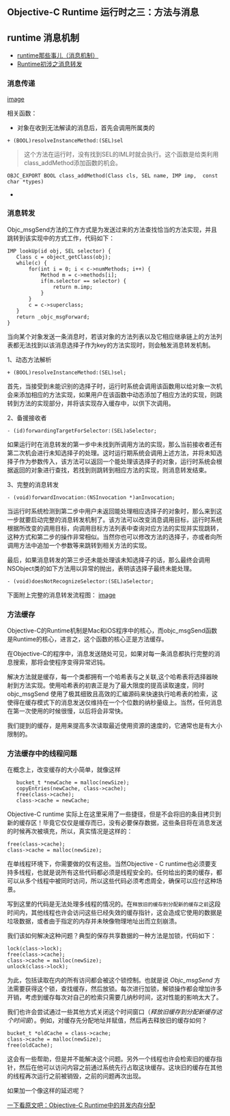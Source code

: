 ## Objective-C Runtime 运行时之三：方法与消息

## runtime 消息机制

  * [runtime那些事儿（消息机制）](http://www.cocoachina.com/ios/20160301/15494.html)
  * [Runtime初涉之消息转发](http://www.cocoachina.com/ios/20151015/13769.html)

### 消息传递

[image](https://github.com/BinaryArtists/not-just-code/blob/master/articles.ios/imges/message_send_funct_invoke.png)

相关函数：
  * 对象在收到无法解读的消息后，首先会调用所属类的
  ```
  + (BOOL)resolveInstanceMethod:(SEL)sel
  ```

  > 这个方法在运行时，没有找到SEL的IML时就会执行。这个函数是给类利用class_addMethod添加函数的机会。

  ```
  OBJC_EXPORT BOOL class_addMethod(Class cls, SEL name, IMP imp,  const char *types)
  ```

  *

### 消息转发

Objc_msgSend方法的工作方式是为发送过来的方法查找恰当的方法实现，并且跳转到该实现中的方式工作，代码如下：
```
IMP lookUp(id obj, SEL selector) {
   Class c = object_getClass(obj);
   while(c) {
       for(int i = 0; i < c->numMethods; i++) {
           Method m = c->methods[i];
           if(m.selector == selector) {
               return m.imp;
           }
       }
       c = c->superclass;
   }
   return _objc_msgForward;
}
```

当向某个对象发送一条消息时，若该对象的方法列表以及它相应继承链上的方法列表都无法找到以该消息选择子作为key的方法实现时，则会触发消息转发机制。

1、动态方法解析
```
+ (BOOL)resolveInstanceMethod:(SEL)sel;
```
首先，当接受到未能识别的选择子时，运行时系统会调用该函数用以给对象一次机会来添加相应的方法实现，如果用户在该函数中动态添加了相应方法的实现，则跳转到方法的实现部分，并将该实现存入缓存中，以供下次调用。

2、备援接收者
```
- (id)forwardingTargetForSelector:(SEL)aSelector;
```
如果运行时在消息转发的第一步中未找到所调用方法的实现，那么当前接收者还有第二次机会进行未知选择子的处理。这时运行期系统会调用上述方法，并将未知选择子作为参数传入，该方法可以返回一个能处理该选择子的对象，运行时系统会根据返回的对象进行查找，若找到则跳转到相应方法的实现，则消息转发结束。

3、完整的消息转发
```
- (void)forwardInvocation:(NSInvocation *)anInvocation;
```
当运行时系统检测到第二步中用户未返回能处理相应选择子的对象时，那么来到这一步就要启动完整的消息转发机制了。该方法可以改变消息调用目标，运行时系统根据所改变的调用目标，向调用目标方法列表中查询对应方法的实现并实现跳转，这种方式和第二步的操作非常相似。当然你也可以修改方法的选择子，亦或者向所调用方法中追加一个参数等来跳转到相关方法的实现。

最后，如果消息转发的第三步还未能处理该未知选择子的话，那么最终会调用NSObject类的如下方法用以异常的抛出，表明该选择子最终未能处理。

```
- (void)doesNotRecognizeSelector:(SEL)aSelector;
```

下面附上完整的消息转发流程图：
[image](https://github.com/BinaryArtists/not-just-code/blob/master/articles.ios/imges/msg_dispatch_diagram.png)

### 方法缓存

Objective-C的Runtime机制是Mac和iOS程序中的核心，而objc_msgSend函数是Runtime的核心，进言之，这个函数的核心正是方法缓存。

在Objective-C的程序中，消息发送随处可见，如果对每一条消息都执行完整的消息搜索，那将会使程序变得异常迟钝。

解决方法就是缓存，每一个类都拥有一个哈希表与之关联,这个哈希表将选择器映射到方法实现。使用哈希表的初衷正是为了最大限度的提高读取速度，同时 objc_msgSend 使用了极其细致且高效的汇编源码来快速执行哈希表的检索，这使得在缓存模式下的消息发送仅维持在一个个位数的纳秒量级上。当然，任何消息在第一次使用的时候很慢，以后将会非常快。

我们提到的缓存，是用来提高多次读取最近使用资源的速度的，它通常也是有大小限制的。

### 方法缓存中的线程问题

在概念上，改变缓存的大小简单，就像这样
```
   bucket_t *newCache = malloc(newSize);
   copyEntries(newCache, class->cache);
   free(class->cache);
   class->cache = newCache;
```

Objective-C runtime 实际上在这里采用了一些捷径，但是不会将旧的条目拷贝到新的缓存区！毕竟它仅仅是缓存而已，没有必要保存数据，这些条目将在消息发送的时候再次被填充，所以，真实情况是这样的：
```
free(class->cache);
class->cache = malloc(newSize);
```

在单线程环境下，你需要做的仅有这些。当然Objective - C runtime也必须要支持多线程，也就是说所有这些代码都必须是线程安全的。任何给出的类的缓存，都可以从多个线程中被同时访问，所以这些代码必须考虑周全，确保可以应付这种场景。

写到这里的代码是无法处理多线程的情况的。在`释放旧的缓存到分配新的缓存之前`这段时间内，其他线程也许会访问这些已经失效的缓存指针，这会造成它使用的数据是垃圾数据，或者由于指定的内存并未映像物理地址出而立刻崩溃。

我们该如何解决这种问题？典型的保存共享数据的一种方法是加锁，代码如下：
```
lock(class->lock);
free(class->cache);
class->cache = malloc(newSize);
unlock(class->lock);
```
为此，包括读取在内的所有访问都会被这个锁控制。也就是说 *Objc_msgSend* 方法需要获得这个锁，查找缓存，然后放锁。每次进行加锁，解锁操作都会增加许多开销，考虑到缓存每次对自己的检索只需要几纳秒时间，这对性能的影响太大了。

我们也许会尝试通过一些其他方式关闭这个时间窗口（*释放旧缓存到分配新缓存这个时间窗*）。例如，对缓存先分配地址并赋值，然后再去释放旧的缓存如何？
```
bucket_t *oldCache = class->cache;
class->cache = malloc(newSize);
free(oldCache);
```
这会有一些帮助，但是并不能解决这个问题。另外一个线程也许会检索旧的缓存指针，然后在他可以访问内容之前通过系统先行占取这块缓存。这块旧的缓存在其他的线程再次运行之前被销毁，之前的问题再次出现。

如果加一个像这样的延迟呢？

[一下看原文吧：Objective-C Runtime中的并发内存分配](http://www.cocoachina.com/ios/20150706/12417.html)
